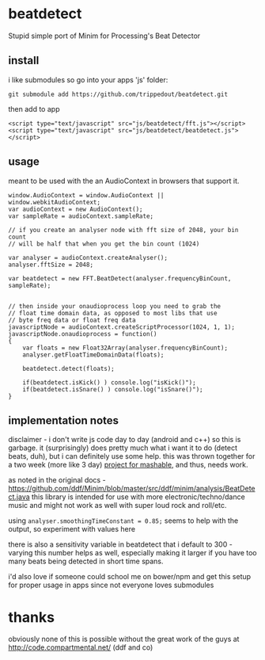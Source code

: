 beatdetect
==========

Stupid simple port of Minim for Processing's Beat Detector


install
-------

i like submodules so go into your apps 'js' folder:

```
git submodule add https://github.com/trippedout/beatdetect.git
```

then add to app

```
<script type="text/javascript" src="js/beatdetect/fft.js"></script>
<script type="text/javascript" src="js/beatdetect/beatdetect.js"></script>
```

usage
-----

meant to be used with the an AudioContext in browsers that support it.

```
window.AudioContext = window.AudioContext || window.webkitAudioContext;
var audioContext = new AudioContext();
var sampleRate = audioContext.sampleRate;

// if you create an analyser node with fft size of 2048, your bin count
// will be half that when you get the bin count (1024)

var analyser = audioContext.createAnalyser();
analyser.fftSize = 2048;

var beatdetect = new FFT.BeatDetect(analyser.frequencyBinCount, sampleRate);


// then inside your onaudioprocess loop you need to grab the
// float time domain data, as opposed to most libs that use 
// byte freq data or float freq data
javascriptNode = audioContext.createScriptProcessor(1024, 1, 1);        
javascriptNode.onaudioprocess = function() 
{
	var floats = new Float32Array(analyser.frequencyBinCount);
	analyser.getFloatTimeDomainData(floats);
	
	beatdetect.detect(floats);

	if(beatdetect.isKick() ) console.log("isKick()");
	if(beatdetect.isSnare() ) console.log("isSnare()");
}
```

implementation notes
--------------------

disclaimer - i don't write js code day to day (android and c++) so this is garbage. it (surprisingly) does
pretty much what i want it to do (detect beats, duh), but i can definitely use some help. this was thrown
together for a two week (more like 3 day) [project for mashable](https://github.com/trippedout/rackcity), and thus, needs work.

as noted in the original docs - https://github.com/ddf/Minim/blob/master/src/ddf/minim/analysis/BeatDetect.java 
this library is intended for use with more electronic/techno/dance music and might not work as well with super loud
rock and roll/etc.

using ```analyser.smoothingTimeConstant = 0.85;``` seems to help with the output, so experiment with values here

there is also a sensitivity variable in beatdetect that i default to 300 - varying this number helps as well, especially making it larger
if you have too many beats being detected in short time spans.

i'd also love if someone could school me on bower/npm and get this setup for proper usage in apps since not everyone loves submodules

thanks
======

obviously none of this is possible without the great work of the guys at http://code.compartmental.net/ (ddf and co)

